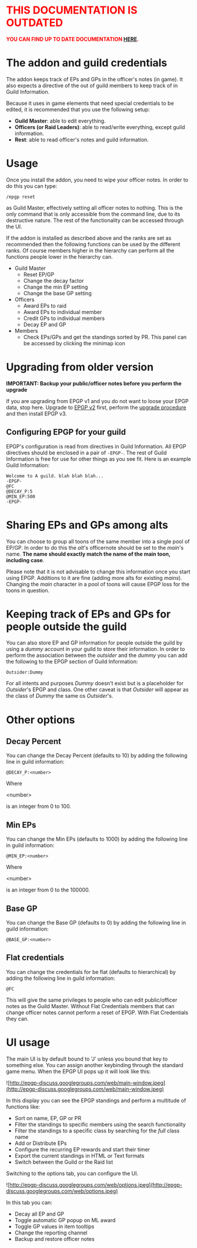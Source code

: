 <font color='#f00'>
<h1><b>THIS DOCUMENTATION IS OUTDATED</b></h1>

<b>YOU CAN FIND UP TO DATE DOCUMENTATION <a href='Home.md'>HERE</a>.</b>
</font>

# The addon and guild credentials #

The addon keeps track of EPs and GPs in the officer's notes (in game). It also expects a directive of the out of guild members to keep track of in Guild Information.

Because it uses in game elements that need special credentials to be edited, it is recommended that you use the following setup:

  * **Guild Master**: able to edit everything.
  * **Officers (or Raid Leaders)**: able to read/write everything, except guild information.
  * **Rest**: able to read officer's notes and guild information.

# Usage #

Once you install the addon, you need to wipe your officer notes. In order to do this you can type:

```
/epgp reset
```

as Guild Master, effectively setting all officer notes to nothing. This is the only command that is only accessible from the command line, due to its destructive nature. The rest of the functionality can be accessed through the UI.

If the addon is installed as described above and the ranks are set as recommended then the following functions can be used by the different ranks. Of course members higher in the hierarchy can perform all the functions people lower in the hierarchy can.

  * Guild Master
    * Reset EP/GP
    * Change the decay factor
    * Change the min EP setting
    * Change the base GP setting
  * Officers
    * Award EPs to raid
    * Award EPs to individual member
    * Credit GPs to individual members
    * Decay EP and GP
  * Members
    * Check EPs/GPs and get the standings sorted by PR. This panel can be accessed by clicking the minimap icon

# Upgrading from older version #

**IMPORTANT: Backup your public/officer notes before you perform the upgrade**

If you are upgrading from EPGP v1 and you do not want to loose your EPGP data, stop here. Upgrade to [EPGP v2](http://epgp.googlecode.com/files/epgp-2.1.3.zip) first, perform the [upgrade procedure](AdminGuide_v2.md) and then install EPGP v3.

## Configuring EPGP for your guild ##

EPGP's configuration is read from directives in Guild Information. All EPGP directives should be enclosed in a pair of `-EPGP-`. The rest of Guild Information is free for use for other things as you see fit. Here is an example Guild Information:

```
Welcome to A guild. blah blah blah...
-EPGP-
@FC
@DECAY_P:5
@MIN_EP:500
-EPGP-
```

# Sharing EPs and GPs among alts #

You can choose to group all toons of the same member into a single pool of EP/GP. In order to do this the _alt_'s officernote should be set to the _main_'s name. **The name should exactly match the name of the main toon, including case**.

Please note that it is not advisable to change this information once you start using EPGP. Additions to it are fine (adding more alts for existing _mains_). Changing the _main_ character in a pool of toons will cause EPGP loss for the toons in question.

# Keeping track of EPs and GPs for people outside the guild #

You can also store EP and GP information for people outside the guild by using a _dummy_ account in your guild to store their information. In order to perform the association between the _outsider_ and the _dummy_ you can add the following to the EPGP section of Guild Information:

```
Outsider:Dummy
```

For all intents and purposes _Dummy_ doesn't exist but is a placeholder for _Outsider_'s EPGP and class. One other caveat is that _Outsider_ will appear as the class of _Dummy_ the same os _Outsider_'s.

# Other options #

## Decay Percent ##

You can change the Decay Percent (defaults to 10) by adding the following line in guild information:

```
@DECAY_P:<number>
```

Where 

&lt;number&gt;

 is an integer from 0 to 100.

## Min EPs ##

You can change the Min EPs (defaults to 1000) by adding the following line in guild information:

```
@MIN_EP:<number>
```

Where 

&lt;number&gt;

 is an integer from 0 to the 100000.

## Base GP ##

You can change the Base GP (defaults to 0) by adding the following line in guild information:

```
@BASE_GP:<number>
```

## Flat credentials ##

You can change the credentials for be flat (defaults to hierarchical) by adding the following line in guild information:

```
@FC
```

This will give the same privileges to people who can edit public/officer notes as the Guild Master. Without Flat Credentials members that can change officer notes cannot perform a reset of EPGP. With Flat Credentials they can.

# UI usage #

The main UI is by default bound to 'J' unless you bound that key to something else. You can assign another keybinding through the standard game menu. When the EPGP UI pops up it will look like this:

![http://epgp-discuss.googlegroups.com/web/main-window.jpeg](http://epgp-discuss.googlegroups.com/web/main-window.jpeg)

In this display you can see the EPGP standings and perform a multitude of functions like:

  * Sort on name, EP, GP or PR
  * Filter the standings to specific members using the search functionality
  * Filter the standings to a specific class by searching for the _full_ class name
  * Add or Distribute EPs
  * Configure the recurring EP rewards and start their timer
  * Export the current standings in HTML or Text formats
  * Switch between the Guild or the Raid list

Switching to the options tab, you can configure the UI.

![http://epgp-discuss.googlegroups.com/web/options.jpeg](http://epgp-discuss.googlegroups.com/web/options.jpeg)

In this tab you can:
  * Decay all EP and GP
  * Toggle automatic GP popup on ML award
  * Toggle GP values in item tooltips
  * Change the reporting channel
  * Backup and restore officer notes